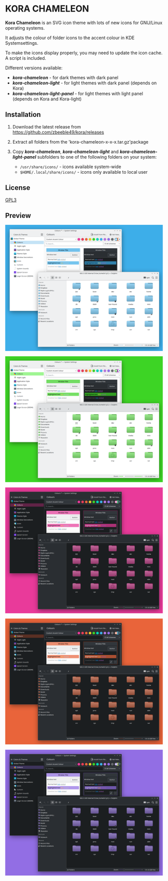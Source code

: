 # KORA CHAMELEON

**Kora Chameleon** is an SVG icon theme with lots of new icons for GNU/Linux operating systems.

It adjusts the colour of folder icons to the accent colour in KDE Systemsettings.

To make the icons display properly, you may need to update the icon cache. A script is included.

Different versions available:
* ***kora-chameleon*** - for dark themes with dark panel
* ***kora-chameleon-light*** - for light themes with dark panel (depends on Kora)
* ***kora-chameleon-light-panel*** - for light themes with light panel (depends on Kora and Kora-light)


## Installation

1. Download the latest release from https://github.com/zbeeble49/kora/releases
2. Extract all folders from the 'kora-chameleon-x-x-x.tar.gz'package
3. Copy ***kora-chameleon***, ***kora-chameleon-light*** and ***kora-chameleon-light-panel*** subfolders to one of the following folders on your system:

    * `/usr/share/icons/` - icons available system-wide
    * `$HOME/.local/share/icons/` - icons only available to local user


## License

[GPL3](https://www.gnu.org/licenses/gpl-3.0-standalone.html)


## Preview

![Screenshot of the kora-chameleon icon theme with blue accent colors](screenshot_blue.png)

![Screenshot of the kora-chameleon icon theme with green accent colors](screenshot_green.png)

![Screenshot of the kora-chameleon icon theme with magenta accent colors](screenshot_magenta.png)

![Screenshot of the kora-chameleon icon theme with orange accent colors](screenshot_orange.png)

![Screenshot of the kora-chameleon icon theme with orange accent colors](screenshot_purple.png)
